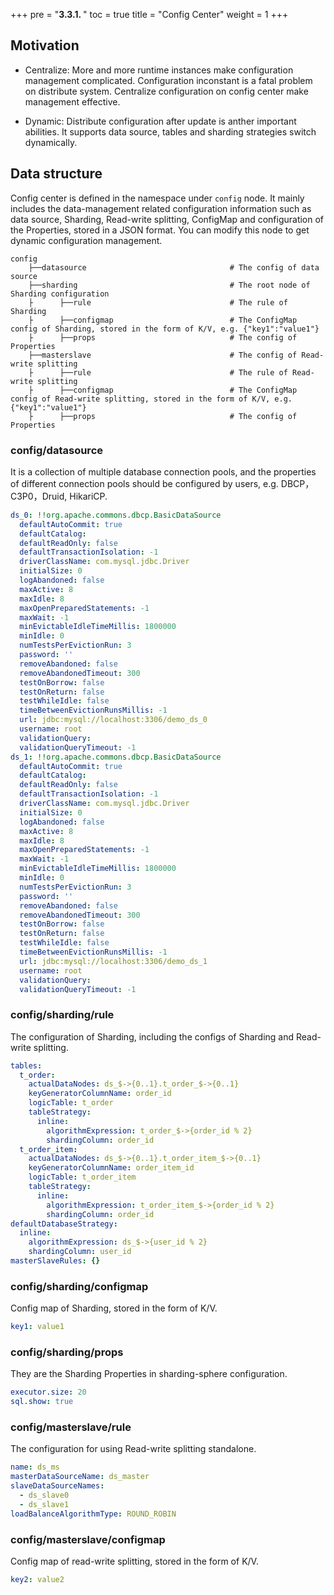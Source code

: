 +++
pre = "<b>3.3.1. </b>"
toc = true
title = "Config Center"
weight = 1
+++

## Motivation

- Centralize: More and more runtime instances make configuration management complicated. Configuration inconstant is a fatal problem on distribute system. Centralize configuration on config center make management effective.

- Dynamic: Distribute configuration after update is anther important abilities. It supports data source, tables and sharding strategies switch dynamically.

## Data structure

Config center is defined in the namespace under `config` node. It mainly includes the data-management related configuration information such as data source, Sharding, Read-write splitting, ConfigMap and configuration of the Properties, stored in a JSON format. You can modify this node to get dynamic configuration management.

```
config
    ├──datasource                                # The config of data source 
    ├──sharding                                  # The root node of Sharding configuration
    ├      ├──rule                               # The rule of Sharding
    ├      ├──configmap                          # The ConfigMap config of Sharding, stored in the form of K/V, e.g. {"key1":"value1"}
    ├      ├──props                              # The config of Properties
    ├──masterslave                               # The config of Read-write splitting
    ├      ├──rule                               # The rule of Read-write splitting 
    ├      ├──configmap                          # The ConfigMap config of Read-write splitting, stored in the form of K/V, e.g. {"key1":"value1"}
    ├      ├──props                              # The config of Properties
```

### config/datasource

It is a collection of multiple database connection pools, and the properties of different connection pools should be configured by users, e.g. DBCP，C3P0，Druid, HikariCP.

```yaml
ds_0: !!org.apache.commons.dbcp.BasicDataSource
  defaultAutoCommit: true
  defaultCatalog:
  defaultReadOnly: false
  defaultTransactionIsolation: -1
  driverClassName: com.mysql.jdbc.Driver
  initialSize: 0
  logAbandoned: false
  maxActive: 8
  maxIdle: 8
  maxOpenPreparedStatements: -1
  maxWait: -1
  minEvictableIdleTimeMillis: 1800000
  minIdle: 0
  numTestsPerEvictionRun: 3
  password: ''
  removeAbandoned: false
  removeAbandonedTimeout: 300
  testOnBorrow: false
  testOnReturn: false
  testWhileIdle: false
  timeBetweenEvictionRunsMillis: -1
  url: jdbc:mysql://localhost:3306/demo_ds_0
  username: root
  validationQuery:
  validationQueryTimeout: -1
ds_1: !!org.apache.commons.dbcp.BasicDataSource
  defaultAutoCommit: true
  defaultCatalog:
  defaultReadOnly: false
  defaultTransactionIsolation: -1
  driverClassName: com.mysql.jdbc.Driver
  initialSize: 0
  logAbandoned: false
  maxActive: 8
  maxIdle: 8
  maxOpenPreparedStatements: -1
  maxWait: -1
  minEvictableIdleTimeMillis: 1800000
  minIdle: 0
  numTestsPerEvictionRun: 3
  password: ''
  removeAbandoned: false
  removeAbandonedTimeout: 300
  testOnBorrow: false
  testOnReturn: false
  testWhileIdle: false
  timeBetweenEvictionRunsMillis: -1
  url: jdbc:mysql://localhost:3306/demo_ds_1
  username: root
  validationQuery:
  validationQueryTimeout: -1

```

### config/sharding/rule

The configuration of Sharding, including the configs of  Sharding and Read-write splitting.

```yaml
tables:
  t_order:
    actualDataNodes: ds_$->{0..1}.t_order_$->{0..1}
    keyGeneratorColumnName: order_id
    logicTable: t_order
    tableStrategy:
      inline:
        algorithmExpression: t_order_$->{order_id % 2}
        shardingColumn: order_id
  t_order_item:
    actualDataNodes: ds_$->{0..1}.t_order_item_$->{0..1}
    keyGeneratorColumnName: order_item_id
    logicTable: t_order_item
    tableStrategy:
      inline:
        algorithmExpression: t_order_item_$->{order_id % 2}
        shardingColumn: order_id
defaultDatabaseStrategy:
  inline:
    algorithmExpression: ds_$->{user_id % 2}
    shardingColumn: user_id      
masterSlaveRules: {}
```

### config/sharding/configmap

Config map of Sharding, stored in the form of K/V.

```yaml
key1: value1
```

### config/sharding/props

They are the Sharding Properties in sharding-sphere configuration.

```yaml
executor.size: 20
sql.show: true
```

### config/masterslave/rule

The configuration for using Read-write splitting standalone.

```yaml
name: ds_ms
masterDataSourceName: ds_master 
slaveDataSourceNames:
  - ds_slave0
  - ds_slave1
loadBalanceAlgorithmType: ROUND_ROBIN
```

### config/masterslave/configmap

Config map of read-write splitting, stored in the form of K/V.

```yaml
key2: value2
```

